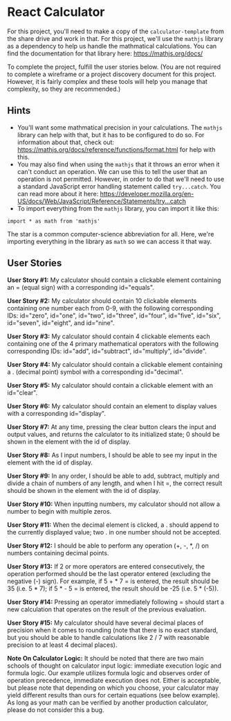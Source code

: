 # React Calculator
For this project, you'll need to make a copy of the `calculator-template` from the share drive and work in that. For this project, we'll use the `mathjs` library as a dependency to help us handle the mathmatical calculations. You can find the documentation for that library here: https://mathjs.org/docs/

To complete the project, fulfill the user stories below. (You are not required to complete a wireframe or a project discovery document for this project. However, it is fairly complex and these tools will help you manage that complexity, so they are recommended.)

## Hints
- You'll want some mathmatical precision in your calculations. The `mathjs` library can help with that, but it has to be configured to do so. For information about that, check out: https://mathjs.org/docs/reference/functions/format.html for help with this.
- You may also find when using the `mathjs` that it throws an error when it can't conduct an operation. We can use this to tell the user that an operation is not permitted. However, in order to do that we'll need to use a standard JavaScript error handling statement called `try...catch`. You can read more about it here: https://developer.mozilla.org/en-US/docs/Web/JavaScript/Reference/Statements/try...catch
- To import everything from the `mathjs` library, you can import it like this:
```
import * as math from 'mathjs'
```
The star is a common computer-science abbreviation for all. Here, we're importing everything in the library as `math` so we can access it that way.

## User Stories

**User Story #1:** My calculator should contain a clickable element containing an = (equal sign) with a corresponding id="equals".

**User Story #2:** My calculator should contain 10 clickable elements containing one number each from 0-9, with the following corresponding IDs: id="zero", id="one", id="two", id="three", id="four", id="five", id="six", id="seven", id="eight", and id="nine".

**User Story #3:** My calculator should contain 4 clickable elements each containing one of the 4 primary mathematical operators with the following corresponding IDs: id="add", id="subtract", id="multiply", id="divide".

**User Story #4:** My calculator should contain a clickable element containing a . (decimal point) symbol with a corresponding id="decimal".

**User Story #5:** My calculator should contain a clickable element with an id="clear".

**User Story #6:** My calculator should contain an element to display values with a corresponding id="display".

**User Story #7:** At any time, pressing the clear button clears the input and output values, and returns the calculator to its initialized state; 0 should be shown in the element with the id of display.

**User Story #8:** As I input numbers, I should be able to see my input in the element with the id of display.

**User Story #9:** In any order, I should be able to add, subtract, multiply and divide a chain of numbers of any length, and when I hit =, the correct result should be shown in the element with the id of display.

**User Story #10:** When inputting numbers, my calculator should not allow a number to begin with multiple zeros.

**User Story #11:** When the decimal element is clicked, a . should append to the currently displayed value; two . in one number should not be accepted.

**User Story #12:** I should be able to perform any operation (+, -, *, /) on numbers containing decimal points.

**User Story #13:** If 2 or more operators are entered consecutively, the operation performed should be the last operator entered (excluding the negative (-) sign). For example, if 5 + * 7 = is entered, the result should be 35 (i.e. 5 * 7); if 5 * - 5 = is entered, the result should be -25 (i.e. 5 * (-5)).

**User Story #14:** Pressing an operator immediately following = should start a new calculation that operates on the result of the previous evaluation.

**User Story #15:** My calculator should have several decimal places of precision when it comes to rounding (note that there is no exact standard, but you should be able to handle calculations like 2 / 7 with reasonable precision to at least 4 decimal places).

**Note On Calculator Logic:** It should be noted that there are two main schools of thought on calculator input logic: immediate execution logic and formula logic. Our example utilizes formula logic and observes order of operation precedence, immediate execution does not. Either is acceptable, but please note that depending on which you choose, your calculator may yield different results than ours for certain equations (see below example). As long as your math can be verified by another production calculator, please do not consider this a bug.